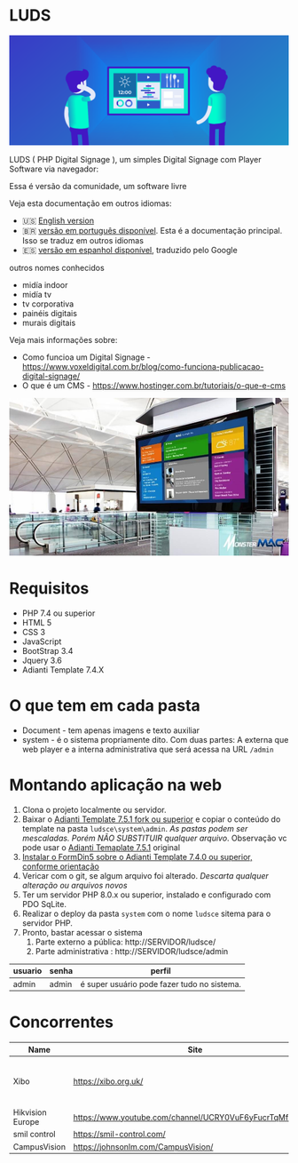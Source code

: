 # LUDS

![visão geral](digital-signage.png)

LUDS ( PHP Digital Signage ), um simples Digital Signage com Player Software via navegador: 

Essa é versão da comunidade, um software livre

Veja esta documentação em outros idiomas:
- :us: [English version](../README.md)
- :brazil: [versão em português disponível](README_pt-BR.md). Esta é a documentação principal. Isso se traduz em outros idiomas
- :es: [versão em espanhol disponível](README_es.md), traduzido pelo Google

outros nomes conhecidos
* midía indoor
* midía tv
* tv corporativa
* painéis digitais
* murais digitais 

Veja mais informações sobre: 
* Como funcioa um Digital Signage - https://www.voxeldigital.com.br/blog/como-funciona-publicacao-digital-signage/
* O que é um CMS - https://www.hostinger.com.br/tutoriais/o-que-e-cms

![visão geral](exemplo01.jpg)

# Requisitos
* PHP 7.4 ou superior
* HTML 5
* CSS 3
* JavaScript
* BootStrap 3.4
* Jquery 3.6
* Adianti Template 7.4.X

# O que tem em cada pasta
* Document - tem apenas imagens e texto auxiliar
* system - é o sistema propriamente dito. Com duas partes:  A externa que web player e a interna administrativa que será acessa na URL `/admin`

# Montando aplicação na web

1. Clona o projeto localmente ou servidor.
1. Baixar o [Adianti Template 7.5.1 fork ou superior](https://github.com/bjverde/adianti-fork-template) e copiar o conteúdo do template na pasta `ludsce\system\admin`. *As pastas podem ser mescaladas. Porém NÃO SUBSTITUIR qualquer arquivo*. Observação vc pode usar o [Adianti Temaplate 7.5.1](https://www.adianti.com.br/framework-download) original
1. [Instalar o FormDin5 sobre o Adianti Template 7.4.0 ou superior, conforme orientação](https://github.com/bjverde/formDin5#instala%C3%A7%C3%A3o)
1. Vericar com o git, se algum arquivo foi alterado. *Descarta qualquer alteração ou arquivos novos*
1. Ter um servidor PHP 8.0.x ou superior, instalado e configurado com PDO SqLite.
1. Realizar o deploy da pasta `system` com o nome `ludsce` sitema para o servidor PHP. 
1. Pronto, bastar acessar o sistema
    1. Parte externo a pública: http://SERVIDOR/ludsce/
    1. Parte administrativa : http://SERVIDOR/ludsce/admin


usuario | senha | perfil
------ | ------------------ | --------------------
admin | admin | é super usuário pode fazer tudo no sistema. 

# Concorrentes 

| Name             | Site                                                     | GitHub                                    | Description                          |
|------------------|----------------------------------------------------------|-------------------------------------------|--------------------------------------|
| Xibo             | https://xibo.org.uk/                                     |                                           | Most Famous software Digital Display |
| Hikvision Europe | https://www.youtube.com/channel/UCRY0VuF6yFucrTqMfZk6Bng |                                           |                                      |
| smil control     | https://smil-control.com/                                | https://github.com/sagiadinos             |                                      |
| CampusVision     | https://johnsonlm.com/CampusVision/                      | https://github.com/JohnsonLM/CampusVision |  
